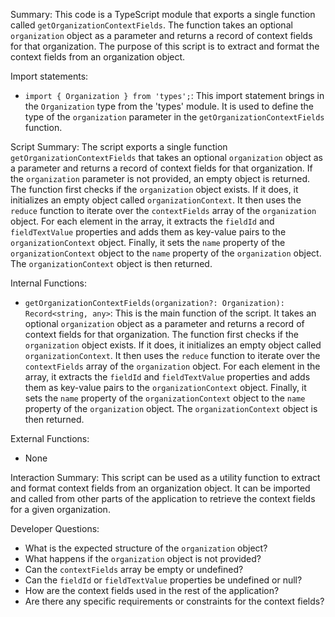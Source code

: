 Summary:
This code is a TypeScript module that exports a single function called `getOrganizationContextFields`. The function takes an optional `organization` object as a parameter and returns a record of context fields for that organization. The purpose of this script is to extract and format the context fields from an organization object.

Import statements:
- `import { Organization } from 'types';`: This import statement brings in the `Organization` type from the 'types' module. It is used to define the type of the `organization` parameter in the `getOrganizationContextFields` function.

Script Summary:
The script exports a single function `getOrganizationContextFields` that takes an optional `organization` object as a parameter and returns a record of context fields for that organization. If the `organization` parameter is not provided, an empty object is returned. The function first checks if the `organization` object exists. If it does, it initializes an empty object called `organizationContext`. It then uses the `reduce` function to iterate over the `contextFields` array of the `organization` object. For each element in the array, it extracts the `fieldId` and `fieldTextValue` properties and adds them as key-value pairs to the `organizationContext` object. Finally, it sets the `name` property of the `organizationContext` object to the `name` property of the `organization` object. The `organizationContext` object is then returned.

Internal Functions:
- `getOrganizationContextFields(organization?: Organization): Record<string, any>`: This is the main function of the script. It takes an optional `organization` object as a parameter and returns a record of context fields for that organization. The function first checks if the `organization` object exists. If it does, it initializes an empty object called `organizationContext`. It then uses the `reduce` function to iterate over the `contextFields` array of the `organization` object. For each element in the array, it extracts the `fieldId` and `fieldTextValue` properties and adds them as key-value pairs to the `organizationContext` object. Finally, it sets the `name` property of the `organizationContext` object to the `name` property of the `organization` object. The `organizationContext` object is then returned.

External Functions:
- None

Interaction Summary:
This script can be used as a utility function to extract and format context fields from an organization object. It can be imported and called from other parts of the application to retrieve the context fields for a given organization.

Developer Questions:
- What is the expected structure of the `organization` object?
- What happens if the `organization` object is not provided?
- Can the `contextFields` array be empty or undefined?
- Can the `fieldId` or `fieldTextValue` properties be undefined or null?
- How are the context fields used in the rest of the application?
- Are there any specific requirements or constraints for the context fields?